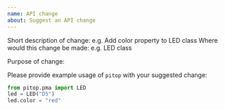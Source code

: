 ```yaml
---
name: API change
about: Suggest an API change
---
```


Short description of change: e.g. Add color property to LED class
Where would this change be made: e.g. LED class

Purpose of change:



Please provide example usage of `pitop` with your suggested change:

```python
from pitop.pma import LED
led = LED("D5")
led.color = "red"
```

